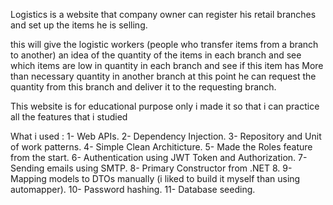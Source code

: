 Logistics is a website that company owner can register his retail branches and set up the items he is selling.

this will give the logistic workers (people who transfer items from a branch to another) 
an idea of the quantity of the items in each branch
and see which items are low in quantity in each branch
and see if this item has More than necessary quantity in another branch
at this point he can request the quantity from this branch
and deliver it to the requesting branch.

This website is for educational purpose only 
i made it so that i can practice all the features that i studied

What i used :
1- Web APIs.
2- Dependency Injection.
3- Repository and Unit of work patterns.
4- Simple Clean Architicture.
5- Made the Roles feature from the start.
6- Authentication using JWT Token and Authorization.
7- Sending emails using SMTP.
8- Primary Constructor from .NET 8.
9- Mapping models to DTOs manually (i liked to build it myself than using automapper).
10- Password hashing.
11- Database seeding.
